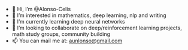 - 👋 Hi, I’m @Alonso-Celis
- 👀 I’m interested in mathematics, deep learning, nlp and writing 
- 🌱 I’m currently learning deep neural networks
- 💞️ I’m looking to collaborate on deep/reinforcement learning projects, math study groups, community building
- 📫 You can mail me at: aunlonso@gmail.com

<!---
Alonso-Celis/Alonso-Celis is a ✨ special ✨ repository because its `README.md` (this file) appears on your GitHub profile.
You can click the Preview link to take a look at your changes.
--->
